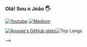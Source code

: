 ### Olá! Sou o João 🖐️

[![Youtube](https://img.shields.io/badge/YouTube-FF0000?style=for-the-badge&logo=youtube&logoColor=white)](https://https://www.youtube.com/channel/UCnJ7F9MKHvlW4VYNsbi_BVw) [![Medium](https://img.shields.io/badge/Medium-12100E?style=for-the-badge&logo=medium&logoColor=white)](https://www.youtube.com/channel/UCnJ7F9MKHvlW4VYNsbi_BVw)

[![Anurag's GitHub stats](https://github-readme-stats.vercel.app/api?username=jpcellos&theme=transparent&show_icons=true&hide_border=true)](https://github.com/jpcellos/github-readme-stats)![Top Langs](https://github-readme-stats.vercel.app/api/top-langs/?username=anuraghazra&hide_progress=true&theme=transparent&hide_border-true)

-->
